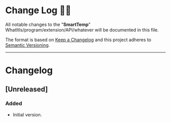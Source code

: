 
# **Change Log** 📜📝

All notable changes to the "**SmartTemp**" WhatItIs/program/extension/API/whatever will be documented in this file.

The format is based on [Keep a Changelog](https://keepachangelog.com/en/1.0.0/) and this project adheres to [Semantic Versioning](https://semver.org/spec/v2.0.0.html).

---

# Changelog

## [Unreleased]

### Added

- Initial version.